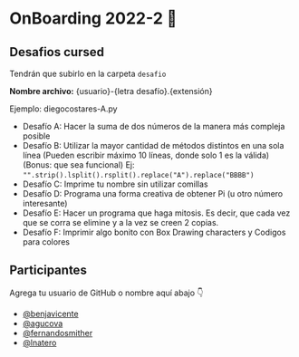 # OnBoarding 2022-2 🚀

## Desafios cursed
Tendrán que subirlo en la carpeta `desafio`

**Nombre archivo:** {usuario}-{letra desafío}.{extensión}

Ejemplo: diegocostares-A.py


* Desafío A: Hacer la suma de dos números de la manera más compleja posible
* Desafío B: Utilizar la mayor cantidad de métodos distintos en una sola línea (Pueden escribir máximo 10 líneas, donde solo 1 es la válida)(Bonus: que sea funcional)
Ej: `"".strip().lsplit().rsplit().replace("A").replace("BBBB")`
* Desafío C: Imprime tu nombre sin utilizar comillas
* Desafío D: Programa una forma creativa de obtener Pi (u otro número interesante)
* Desafío E: Hacer un programa que haga mitosis. Es decir, que cada vez que se corra se elimine y a la vez se creen 2 copias.
* Desafío F: Imprimir algo bonito con Box Drawing characters y Codigos para colores


## Participantes

Agrega tu usuario de GitHub o nombre aquí abajo 👇

- [@benjavicente](https://github.com/benjavicente)
- [@agucova](https://github.com/agucova)
- [@fernandosmither](https://github.com/fernandosmither)
- [@lnatero](https://github.com/lnatero)
